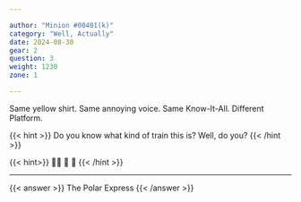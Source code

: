 ```yaml
---

author: "Minion #00401(k)"
category: "Well, Actually"
date: 2024-08-30
gear: 2
question: 3
weight: 1230
zone: 1

---
```


Same yellow shirt. Same annoying voice. Same Know-It-All. Different Platform.

{{< hint >}} Do you know what kind of train this is? Well, do you? {{< /hint >}}

{{< hint>}} 🐻‍❄️ 🚆 💨 {{< /hint >}}

---

{{< answer >}} The Polar Express {{< /answer >}}

